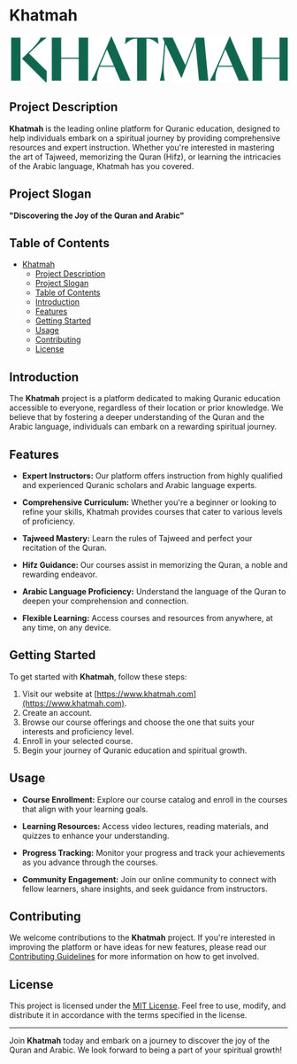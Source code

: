 # Khatmah

![Khatmah Logo](./dist/images/Khatmah.png)

## Project Description

**Khatmah** is the leading online platform for Quranic education, designed to help individuals embark on a spiritual journey by providing comprehensive resources and expert instruction. Whether you're interested in mastering the art of Tajweed, memorizing the Quran (Hifz), or learning the intricacies of the Arabic language, Khatmah has you covered.

## Project Slogan

**"Discovering the Joy of the Quran and Arabic"**

## Table of Contents

- [Khatmah](#khatmah)
  - [Project Description](#project-description)
  - [Project Slogan](#project-slogan)
  - [Table of Contents](#table-of-contents)
  - [Introduction](#introduction)
  - [Features](#features)
  - [Getting Started](#getting-started)
  - [Usage](#usage)
  - [Contributing](#contributing)
  - [License](#license)

## Introduction

The **Khatmah** project is a platform dedicated to making Quranic education accessible to everyone, regardless of their location or prior knowledge. We believe that by fostering a deeper understanding of the Quran and the Arabic language, individuals can embark on a rewarding spiritual journey.

## Features

- **Expert Instructors:** Our platform offers instruction from highly qualified and experienced Quranic scholars and Arabic language experts.

- **Comprehensive Curriculum:** Whether you're a beginner or looking to refine your skills, Khatmah provides courses that cater to various levels of proficiency.

- **Tajweed Mastery:** Learn the rules of Tajweed and perfect your recitation of the Quran.

- **Hifz Guidance:** Our courses assist in memorizing the Quran, a noble and rewarding endeavor.

- **Arabic Language Proficiency:** Understand the language of the Quran to deepen your comprehension and connection.

- **Flexible Learning:** Access courses and resources from anywhere, at any time, on any device.

## Getting Started

To get started with **Khatmah**, follow these steps:

1. Visit our website at [https://www.khatmah.com](https://www.khatmah.com).
2. Create an account.
3. Browse our course offerings and choose the one that suits your interests and proficiency level.
4. Enroll in your selected course.
5. Begin your journey of Quranic education and spiritual growth.

## Usage

- **Course Enrollment:** Explore our course catalog and enroll in the courses that align with your learning goals.

- **Learning Resources:** Access video lectures, reading materials, and quizzes to enhance your understanding.

- **Progress Tracking:** Monitor your progress and track your achievements as you advance through the courses.

- **Community Engagement:** Join our online community to connect with fellow learners, share insights, and seek guidance from instructors.

## Contributing

We welcome contributions to the **Khatmah** project. If you're interested in improving the platform or have ideas for new features, please read our [Contributing Guidelines](CONTRIBUTING.md) for more information on how to get involved.

## License

This project is licensed under the [MIT License](LICENSE). Feel free to use, modify, and distribute it in accordance with the terms specified in the license.

---

Join **Khatmah** today and embark on a journey to discover the joy of the Quran and Arabic. We look forward to being a part of your spiritual growth!
